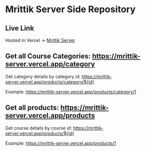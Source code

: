 # Mrittik Server Side Repository

## Live Link

Hosted in Vercel -> [Mrittik Server](https://mrittik-server.vercel.app/)

## Get all Course Categories: https://mrittik-server.vercel.app/category

Get category details by category id: https://mrittik-server.vercel.app/products/category/${id}

Example: https://mrittik-server.vercel.app/products/category/1

## Get all products: https://mrittik-server.vercel.app/products

Get course details by course id: https://mrittik-server.vercel.app/products/${id}

Example: https://mrittik-server.vercel.app/products/1
